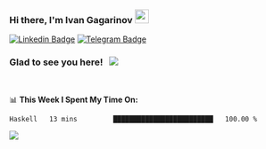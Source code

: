 ### Hi there, I'm Ivan Gagarinov <img src="https://media.giphy.com/media/hvRJCLFzcasrR4ia7z/giphy.gif" width="25px">

[![Linkedin Badge](https://img.shields.io/badge/-LinkedIn-0e76a8?style=flat-square&logo=Linkedin&logoColor=white)](https://linkedin.com/in/ivan-gagarinov-142ba3141/)
[![Telegram Badge](https://img.shields.io/badge/-Telegram-0088cc?style=flat-square&logo=Telegram&logoColor=white)](https://t.me/igagarinov)

### Glad to see you here! &nbsp; ![](https://visitor-badge.glitch.me/badge?page_id=dzencot.dzencot)

</br>

📊 **This Week I Spent My Time On:**
<!--START_SECTION:waka-->
```text
Haskell   13 mins         █████████████████████████   100.00 % 
```
<!--END_SECTION:waka-->

[![](https://github-readme-stats.vercel.app/api?username=dzencot&theme=gruvbox)](https://github.com/dzencot)
